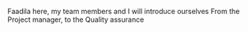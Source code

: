 Faadila here,
my team members and I will introduce ourselves 
From the Project manager, to the Quality assurance
